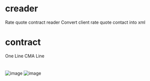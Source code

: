 # creader
Rate quote contract reader
Convert client rate quote contact into xml

# contract
One Line
CMA Line

#
![image](https://user-images.githubusercontent.com/6179080/221338738-766522c3-ba5e-4c62-893c-ca24e1dd88eb.png)
![image](https://user-images.githubusercontent.com/6179080/221338752-37150166-6fc0-47fa-8fac-0af09356ca22.png)
